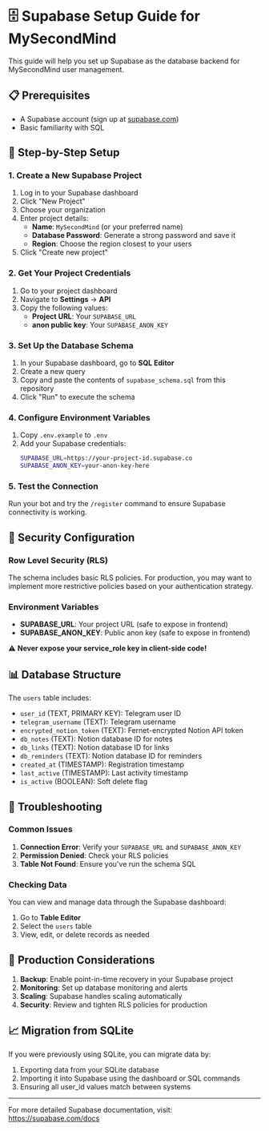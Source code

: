 # 🗄️ Supabase Setup Guide for MySecondMind

This guide will help you set up Supabase as the database backend for MySecondMind user management.

## 📋 Prerequisites

- A Supabase account (sign up at [supabase.com](https://supabase.com))
- Basic familiarity with SQL

## 🚀 Step-by-Step Setup

### 1. Create a New Supabase Project

1. Log in to your Supabase dashboard
2. Click "New Project"
3. Choose your organization
4. Enter project details:
   - **Name**: `MySecondMind` (or your preferred name)
   - **Database Password**: Generate a strong password and save it
   - **Region**: Choose the region closest to your users
5. Click "Create new project"

### 2. Get Your Project Credentials

1. Go to your project dashboard
2. Navigate to **Settings** → **API**
3. Copy the following values:
   - **Project URL**: Your `SUPABASE_URL`
   - **anon public key**: Your `SUPABASE_ANON_KEY`

### 3. Set Up the Database Schema

1. In your Supabase dashboard, go to **SQL Editor**
2. Create a new query
3. Copy and paste the contents of `supabase_schema.sql` from this repository
4. Click "Run" to execute the schema

### 4. Configure Environment Variables

1. Copy `.env.example` to `.env`
2. Add your Supabase credentials:
   ```bash
   SUPABASE_URL=https://your-project-id.supabase.co
   SUPABASE_ANON_KEY=your-anon-key-here
   ```

### 5. Test the Connection

Run your bot and try the `/register` command to ensure Supabase connectivity is working.

## 🔐 Security Configuration

### Row Level Security (RLS)

The schema includes basic RLS policies. For production, you may want to implement more restrictive policies based on your authentication strategy.

### Environment Variables

- **SUPABASE_URL**: Your project URL (safe to expose in frontend)
- **SUPABASE_ANON_KEY**: Public anon key (safe to expose in frontend)

⚠️ **Never expose your service_role key in client-side code!**

## 📊 Database Structure

The `users` table includes:
- `user_id` (TEXT, PRIMARY KEY): Telegram user ID
- `telegram_username` (TEXT): Telegram username
- `encrypted_notion_token` (TEXT): Fernet-encrypted Notion API token
- `db_notes` (TEXT): Notion database ID for notes
- `db_links` (TEXT): Notion database ID for links  
- `db_reminders` (TEXT): Notion database ID for reminders
- `created_at` (TIMESTAMP): Registration timestamp
- `last_active` (TIMESTAMP): Last activity timestamp
- `is_active` (BOOLEAN): Soft delete flag

## 🔧 Troubleshooting

### Common Issues

1. **Connection Error**: Verify your `SUPABASE_URL` and `SUPABASE_ANON_KEY`
2. **Permission Denied**: Check your RLS policies
3. **Table Not Found**: Ensure you've run the schema SQL

### Checking Data

You can view and manage data through the Supabase dashboard:
1. Go to **Table Editor**
2. Select the `users` table
3. View, edit, or delete records as needed

## 🚀 Production Considerations

1. **Backup**: Enable point-in-time recovery in your Supabase project
2. **Monitoring**: Set up database monitoring and alerts
3. **Scaling**: Supabase handles scaling automatically
4. **Security**: Review and tighten RLS policies for production

## 📈 Migration from SQLite

If you were previously using SQLite, you can migrate data by:
1. Exporting data from your SQLite database
2. Importing it into Supabase using the dashboard or SQL commands
3. Ensuring all user_id values match between systems

---

For more detailed Supabase documentation, visit: https://supabase.com/docs
